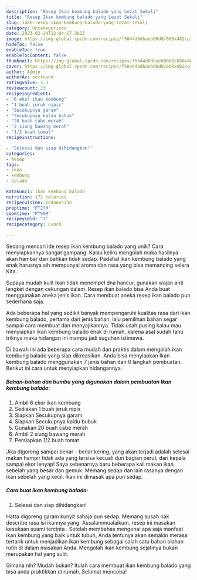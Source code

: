 ```yaml
---
description: "Resep Ikan kembung balado yang Lezat Sekali"
title: "Resep Ikan kembung balado yang Lezat Sekali"
slug: 1486-resep-ikan-kembung-balado-yang-lezat-sekali
category: Uncategorized
date: 2023-02-24T12:04:17.381Z
image: https://img-global.cpcdn.com/recipes/f5044d0dbaeb00d0/680x482cq70/ikan-kembung-balado-foto-resep-utama.jpg
hideToc: false
enableToc: true
enableTocContent: false
thumbnail: https://img-global.cpcdn.com/recipes/f5044d0dbaeb00d0/680x482cq70/ikan-kembung-balado-foto-resep-utama.jpg
cover: https://img-global.cpcdn.com/recipes/f5044d0dbaeb00d0/680x482cq70/ikan-kembung-balado-foto-resep-utama.jpg
author: Admin
authorAv: notfound
ratingvalue: 3.3
reviewcount: 23
recipeingredient:
- "6 ekor ikan kembung"
- "1 buah jeruk nipis"
- "Secukupnya garam"
- "Secukupnya kaldu bubuk"
- "20 buah cabe merah"
- "2 siung bawang merah"
- "1/2 buah tomat"
recipeinstructions:

- "Selesai dan siap dihidangkan!"
categories:
- Resep
tags:
- ikan
- kembung
- balado

katakunci: ikan kembung balado 
nutrition: 172 calories
recipecuisine: Indonesian
preptime: "PT27M"
cooktime: "PT59M"
recipeyield: "3"
recipecategory: Lunch

---
```





Sedang mencari ide resep ikan kembung balado yang unik? Cara menyiapkannya sangat gampang. Kalau keliru mengolah maka hasilnya akan hambar dan bahkan tidak sedap. Padahal ikan kembung balado yang enak harusnya sih mempunyai aroma dan rasa yang bisa memancing selera Kita.





Supaya mudah kulit ikan tidak menempel dna hancur, gunakan wajan anti lengket dengan cekungan dalam. Resep ikan balado bisa Anda buat menggunakan aneka jenis ikan. Cara membuat aneka resep ikan balado pun sederhana saja.

Ada beberapa hal yang sedikit banyak mempengaruhi kualitas rasa dari ikan kembung balado, pertama dari jenis bahan, lalu pemilihan bahan segar sampai cara membuat dan menyajikannya. Tidak usah pusing kalau mau menyiapkan ikan kembung balado enak di rumah, karena asal sudah tahu triknya maka hidangan ini mampu jadi suguhan istimewa.






Di bawah ini ada beberapa cara mudah dan praktis dalam mengolah ikan kembung balado yang siap dikreasikan. Anda bisa menyiapkan Ikan kembung balado menggunakan 7 jenis bahan dan 0 langkah pembuatan. Berikut ini cara untuk menyiapkan hidangannya.

<!--inarticleads1-->

##### Bahan-bahan dan bumbu yang digunakan dalam pembuatan Ikan kembung balado:

1. Ambil 6 ekor ikan kembung
1. Sediakan 1 buah jeruk nipis
1. Siapkan Secukupnya garam
1. Siapkan Secukupnya kaldu bubuk
1. Gunakan 20 buah cabe merah
1. Ambil 2 siung bawang merah
1. Persiapkan 1/2 buah tomat


Jika digoreng sampai benar - benar kering, yang akan terjadi adalah selesai makan hampir tidak ada yang tersisa kecuali duri bagian perut, dari kepala sampai ekor lenyap! Saya sebenarnya baru beberapa kali makan ikan sebelah yang besar dan gemuk. Memang sedap dan lain rasanya dengan ikan sebelah yang kecil. Ikan ini dimasak apa pun sedap. 

<!--inarticleads2-->

##### Cara buat Ikan kembung balado:


1. Selesai dan siap dihidangkan!

Hatta digoreng garam kunyit sahaja pun sedap. Memang susah nak describe rasa isi ikannya yang. Assalammualaikum, resep ini masakan kesukaan suami tercinta ️. Setelah membahas mengenai apa saja manfaat ikan kembung yang baik untuk tubuh, Anda tentunya akan semakin merasa tertarik untuk menjadikan ikan kembung sebagai salah satu bahan olahan rutin di dalam masakan Anda. Mengolah ikan kembung sejatinya bukan merupakan hal yang sulit. 

Gimana nih? Mudah bukan? Itulah cara membuat ikan kembung balado yang bisa anda praktikkan di rumah. Selamat mencoba!
